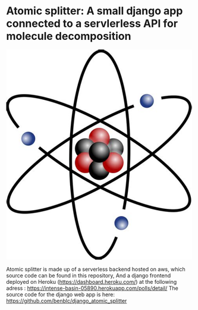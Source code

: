 # Atomic splitter: A small django app connected to a servlerless API for molecule decomposition
<img width="500" src="./logo.jpg" alt="Logo" />

Atomic splitter is made up of a serverless backend hosted on aws, which source code can be found in this repository,
And a django frontend deployed on Heroku (https://dashboard.heroku.com/) at the following adress : https://intense-basin-05890.herokuapp.com/polls/detail/
The source code for the django web app is here: https://github.com/benblc/django_atomic_splitter

